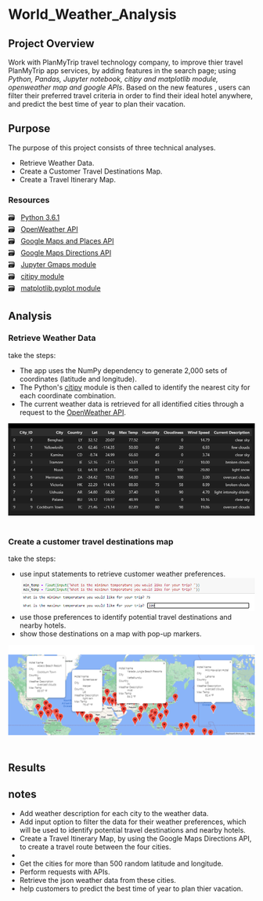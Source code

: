 # World_Weather_Analysis

## Project Overview
Work with PlanMyTrip travel technology company, to improve thier travel PlanMyTrip app services, by adding features in the search page; using *Python, Pandas, Jupyter notebook, citipy and matplotlib module, openweather map and google APIs*. Based on the new features , users can filter their preferred travel criteria in order to find their ideal hotel anywhere, and predict the best time of year to plan their vacation.


## Purpose
The purpose of this project consists of three technical analyses.
  - Retrieve Weather Data.
  - Create a Customer Travel Destinations Map.
  - Create a Travel Itinerary Map.


### Resources
  :card_file_box: &#160; [Python 3.6.1](https://www.python.org/downloads/windows/) <br/>
  :card_file_box: &#160; [OpenWeather API](https://openweathermap.org/current) <br/>
  :card_file_box: &#160; [Google Maps and Places API](https://developers.google.com/maps/documentation/places/web-service/search)<br/>
  :card_file_box: &#160; [Google Maps Directions API](https://developers.google.com/maps/documentation/directions/overview) <br/>
  :card_file_box: &#160; [Jupyter Gmaps module](https://jupyter-gmaps.readthedocs.io/en/latest/) <br/>
  :card_file_box: &#160; [citipy module](/files/615.pdf) <br/>
  :card_file_box: &#160; [matplotlib.pyplot module](https://pandas.pydata.org/docs/user_guide/visualization.html?highlight=matplotlib#plotting-directly-with-matplotlib)
<br/>

## Analysis
### Retrieve Weather Data
take the steps:
- The app uses the NumPy dependency to generate 2,000 sets of coordinates (latitude and longitude).
- The Python's [citipy](/files/615.pdf) module is then called to identify the nearest city for each coordinate combination.
- The current weather data is retrieved for all identified cities through a request to the [OpenWeather API](https://openweathermap.org/current).

![01.png](/files/01.png)
<br/>
<br/>

### Create a customer travel destinations map
take the steps:
- use input statements to retrieve customer weather preferences.<br/>
  ![inBox.png](/Vacation_Search/inBox.png)
- use those preferences to identify potential travel destinations and nearby hotels.
- show those destinations on a map with pop-up markers.

![WeatherPy_vacation_map.png](/Vacation_Search/WeatherPy_vacation_map.png)
<br/>
<br/>




## Results


## notes
 - Add weather description for each city to the weather data.
  - Add input option to filter the data for their weather preferences, which will be used to identify potential travel destinations and nearby hotels.
  - Create a Travel Itinerary Map, by using the Google Maps Directions API, to create a travel route between the four cities.
  -   
  - Get the cities for more than 500 random latitude and longitude.
  - Perform requests with APIs.
  - Retrieve the json weather data from these cities.
  - help customers to predict the best time of year to plan thier vacation.



